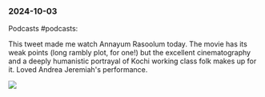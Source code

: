 ### 2024-10-03
Podcasts #podcasts:


This tweet made me watch Annayum Rasoolum today. The movie has its weak points (long rambly plot, for one!) but the excellent cinematography and a deeply humanistic portrayal of Kochi working class folk makes up for it. Loved Andrea Jeremiah's performance.

![](https://x.com/monaaaaaaaw/status/1841143945109073964)

